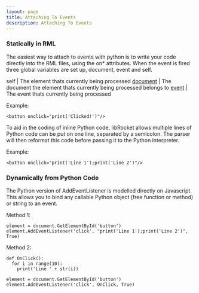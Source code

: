 ```yaml
---
layout: page
title: Attaching To Events
description: Attaching To Events
---
```


### Statically in RML

The easiest way to attach to events with python is to write your code directly into the RML files, using the on\* attributes. When the event is fired three global variables are set up, document, event and self.

self | The element thats currently being processed
[document](documents.html) | The document the element thats currently being processed belongs to
[event](events.html) | The event thats currently being processed

Example:

```
<button onclick="print('Clicked!')"/>
```

To aid in the coding of inline Python code, libRocket allows multiple lines of Python code can be put on one line, separated by a semicolon. The parser will then reformat this code before passing it to the Python interpreter.

Example:

```
<button onclick="print('Line 1');print('Line 2')"/>
```

### Dynamically from Python Code

The Python version of AddEventListener is modelled directly on Javascript. This allows you to bind any callable Python object (free function or method) or string to an event.

Method 1:

```
element = document.GetElementById('button')
element.AddEventListener('click', "print('Line 1');print('Line 2')", True)
```

Method 2:

```
def OnClick():
  for i in range(10):
    print('Line ' + str(i))

element = document.GetElementById('button')
element.AddEventListener('click', OnClick, True)
```
